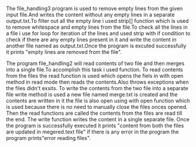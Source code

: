 The file_handling3 program is used to remove empty lines from the given input file.And writes the content without any empty lines in a separate output.txt.To filter out all the empty line i used strip[] function which is used to remove whitespace and empty lines from the file.To check all the lines in a file i use for loop for iteration of the lines and used strip with if condition to check if there are any empty lines present in it and write the content in another file named as output.txt.Once the program is excuted successfully it prints "empty lines are removed from the file".




The program file_handling2 will read contents of two file and then merges into a single file.To accomplish this task i used function.
To read contents from the files the read function is used which opens the fiels in with open method in read mode then reads the contents.Also throws exceptions when the files didn't exsits.
To write the contents from the two file into a separate file write method is used a new file named merge.txt is created and the contents are written in it the file is also open using with open function which is used because there is no need to manually close the files onces opened.
Then the read functions are called the contents from the files are read till the end.
The write function writes the content in a single separate file.
Once the program is successfully executed it prints "content from both the files are updated in megered.text file" if there is any error in the program the program prints"error reading files".



